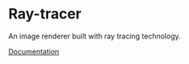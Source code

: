 # Ray-tracer
An image renderer built with ray tracing technology.

[Documentation](https://daklein.github.io/ray-tracer/)
